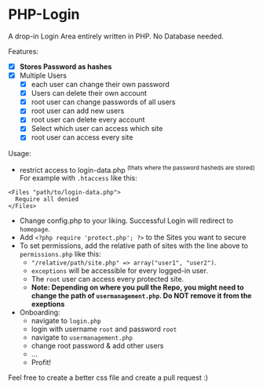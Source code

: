 # PHP-Login
A drop-in Login Area entirely written in PHP. No Database needed.

Features:
- [X] **Stores Password as hashes**
- [X] Multiple Users
  - [X] each user can change their own password
  - [X] Users can delete their own account
  - [X] root user can change passwords of all users
  - [X] root user can add new users
  - [X] root user can delete every account
  - [X] Select which user can access which site
  - [X] root user can access every site 

Usage: 
- restrict access to login-data.php <sup>(thats where the password hasheds are stored)</sup> <br>For example with `.htaccess` like this:
```
<Files "path/to/login-data.php">  
  Require all denied
</Files>
```
- Change config.php to your liking. Successful Login will redirect to `homepage`. 
- Add `<?php require 'protect.php'; ?>` to the Sites you want to secure
- To set permissions, add the relative path of sites with the line above to `permissions.php` like this: 
  - `"/relative/path/site.php" => array("user1", "user2")`. 
  - `exceptions` will be accessible for every logged-in user. 
  - The `root` user can access every protected site.
  - **Note: Depending on where you pull the Repo, you might need to change the path of `usermanagement.php`. Do NOT remove it from the exeptions**
- Onboarding:
  - navigate to `login.php`
  - login with username `root` and password `root`
  - navigate to `usermanagement.php`
  - change root password & add other users
  - ...
  - Profit!
  
Feel free to create a better css file and create a pull request :)
